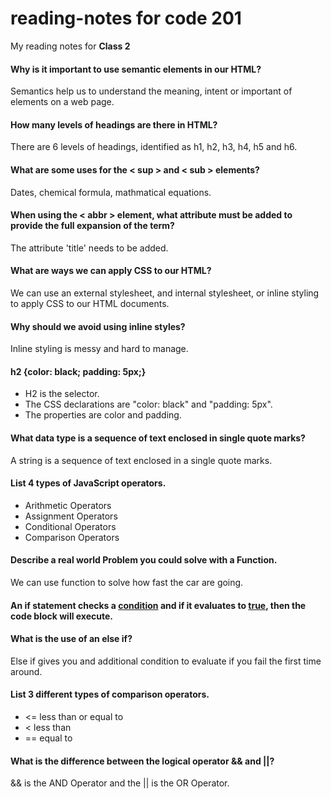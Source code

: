 # reading-notes for code 201
My reading notes for **Class 2**

#### Why is it important to use semantic elements in our HTML?

Semantics help us to understand the meaning, intent or important of elements on a web page.

#### How many levels of headings are there in HTML?

There are 6 levels of headings, identified as h1, h2, h3, h4, h5 and h6.

#### What are some uses for the < sup > and < sub > elements?

Dates, chemical formula, mathmatical equations. 

#### When using the < abbr > element, what attribute must be added to provide the full expansion of the term?

The attribute 'title' needs to be added.

#### What are ways we can apply CSS to our HTML?

We can use an external stylesheet, and internal stylesheet, or inline styling to apply CSS to our HTML documents.

#### Why should we avoid using inline styles?

Inline styling is messy and hard to manage. 

####  h2 {color: black; padding: 5px;}

* H2 is the selector.
* The CSS declarations are "color: black" and "padding: 5px".
* The properties are color and padding.

#### What data type is a sequence of text enclosed in single quote marks?

A string is a sequence of text enclosed in a single quote marks.

#### List 4 types of JavaScript operators.

* Arithmetic Operators
* Assignment Operators
* Conditional Operators
* Comparison Operators


#### Describe a real world Problem you could solve with a Function.

We can use function to solve how fast the car are going. 

#### An if statement checks a <ins>condition</ins> and if it evaluates to <ins>true</ins>, then the code block will execute.

#### What is the use of an else if?

Else if gives you and additional condition to evaluate if you fail the first time around.

#### List 3 different types of comparison operators.

* <= less than or equal to
* < less than
* == equal to 

#### What is the difference between the logical operator && and ||?

&& is the AND Operator and the || is the OR Operator.